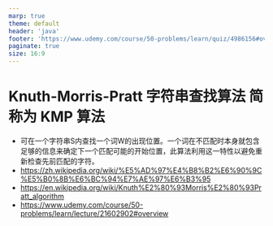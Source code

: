 ```yaml
---
marp: true
theme: default
header: 'java'
footer: 'https://www.udemy.com/course/50-problems/learn/quiz/4986156#overview'
paginate: true
size: 16:9
---
```


# Knuth-Morris-Pratt 字符串查找算法 简称为 KMP 算法
- 可在一个字符串S内查找一个词W的出现位置。一个词在不匹配时本身就包含足够的信息来确定下一个匹配可能的开始位置，此算法利用这一特性以避免重新检查先前匹配的字符。
- https://zh.wikipedia.org/wiki/%E5%AD%97%E4%B8%B2%E6%90%9C%E5%B0%8B%E6%BC%94%E7%AE%97%E6%B3%95
- https://en.wikipedia.org/wiki/Knuth%E2%80%93Morris%E2%80%93Pratt_algorithm
- https://www.udemy.com/course/50-problems/learn/lecture/21602902#overview
